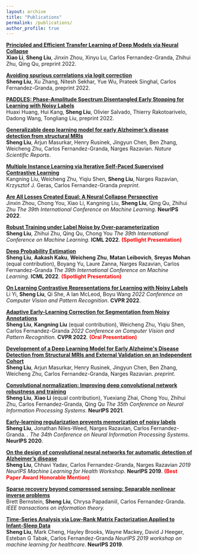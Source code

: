```yaml
---
layout: archive
title: "Publications"
permalink: /publications/
author_profile: true
---
```

<b>[Principled and Efficient Transfer Learning of Deep Models via Neural Collapse](https://arxiv.org/abs/2212.12206)</b><br>
<b>Xiao Li</b>, <b>Sheng Liu</b>, Jinxin Zhou, Xinyu Lu, Carlos Fernandez-Granda, Zhihui Zhu, Qing Qu, preprint 2022.


<b>[Avoiding spurious correlations via logit correction](https://arxiv.org/abs/2212.01433)</b><br>
<b>Sheng Liu</b>, Xu Zhang, Nitesh Sekhar, Yue Wu, Prateek Singhal, Carlos Fernandez-Granda, preprint 2022.

<b>[PADDLES: Phase-Amplitude Spectrum Disentangled Early Stopping for Learning with Noisy Labels](https://arxiv.org/abs/2212.03462)</b><br>
Huaxi Huang, Hui Kang, <b>Sheng Liu</b>, Olivier Salvado, Thierry Rakotoarivelo, Dadong Wang, Tongliang Liu, preprint 2022.

<b>[Generalizable deep learning model for early Alzheimer’s disease detection from structural MRIs](https://www.nature.com/articles/s41598-022-20674-x)</b><br>
<b>Sheng Liu</b>, Arjun Masurkar, Henry Rusinek, Jingyun Chen, Ben Zhang, Weicheng Zhu, Carlos Fernandez-Granda, Narges Razavian. <i>Nature Scientific Reports</i>. 

<b>[Multiple Instance Learning via Iterative Self-Paced Supervised Contrastive Learning](https://arxiv.org/abs/2210.09452)</b><br>
Kangning Liu, Weicheng Zhu, Yiqiu Shen, <b>Sheng Liu</b>, Narges Razavian, Krzysztof J. Geras, Carlos Fernandez-Granda
<i>preprint</i>. 

<b>[Are All Losses Created Equal: A Neural Collapse Perspective](https://arxiv.org/abs/2210.02192)</b><br>
Jinxin Zhou, Chong You, Xiao Li, Kangning Liu, <b>Sheng Liu</b>, Qing Qu, Zhihui Zhu
<i>The 39th International Conference on Machine Learning</i>. <b>NeurIPS 2022</b>.


<b>[Robust Training under Label Noise by Over-parameterization](https://arxiv.org/abs/2202.14026)</b><br>
<b>Sheng Liu</b>, Zhihui Zhu, Qing Qu, Chong You
<i>The 39th International Conference on Machine Learning</i>. <b>ICML 2022</b>. <b><span style="color:red">(Spotlight Presentation)</span></b>

<b>[Deep Probability Estimation](https://arxiv.org/abs/2111.10734)</b><br>
<b>Sheng Liu</b>, <b>Aakash Kaku</b>, <b>Weicheng Zhu</b>, <b>Matan Leibovich</b>, <b>Sreyas Mohan</b> (equal contribution), Boyang Yu, Laure Zanna, Narges Razavian, Carlos Fernandez-Granda
<i>The 39th International Conference on Machine Learning</i>. <b>ICML 2022</b>. <b><span style="color:red">(Spotlight Presentation)</span></b> 

<b>[On Learning Contrastive Representations for Learning with Noisy Labels](https://arxiv.org/abs/2203.01785)</b><br>
Li Yi, <b>Sheng Liu</b>, Qi She, A Ian McLeod, Boyu Wang
<i>2022 Conference on Computer Vision and Pattern Recognition</i>. <b>CVPR 2022</b>.

<b>[Adaptive Early-Learning Correction for Segmentation from Noisy Annotations](https://arxiv.org/abs/2110.03740)</b><br>
<b>Sheng Liu</b>, <b>Kangning Liu</b> (equal contribution), Weicheng Zhu, Yiqiu Shen, Carlos Fernandez-Granda
<i>2022 Conference on Computer Vision and Pattern Recognition</i>. <b>CVPR 2022</b>. <b><span style="color:red">(Oral Presentation)</span></b>

<b>[Development of a Deep Learning Model for Early Alzheime's Disease Detection from Structural MRIs and External Validation on an Independent Cohort](https://www.medrxiv.org/content/10.1101/2021.05.28.21257318v1)</b><br>
<b>Sheng Liu</b>, Arjun Masurkar, Henry Rusinek, Jingyun Chen, Ben Zhang, Weicheng Zhu, Carlos Fernandez-Granda, Narges Razavian. <i>preprint</i>. 

<b>[Convolutional normalization: Improving deep convolutional network robustness and training](https://arxiv.org/abs/2103.00673)</b><br>
<b>Sheng Liu</b>, <b>Xiao Li</b> (equal contribution), Yuexiang Zhai, Chong You, Zhihui Zhu, Carlos Fernandez-Granda, Qing Qu
<i>The 35th Conference on Neural Information Processing Systems</i>. <b>NeurIPS 2021</b>.


<b>[Early-learning regularization prevents memorization of noisy labels](https://arxiv.org/abs/2007.00151)</b><br>
<b>Sheng Liu</b>, Jonathan Niles-Weed, Narges Razavian, Carlos Fernandez-Granda. <i>.</i>
<i>The 34th Conference on Neural Information Processing Systems</i>. <b>NeurIPS 2020</b>.

<b>[On the design of convolutional neural networks for automatic detection of Alzheimer’s disease](http://proceedings.mlr.press/v116/liu20a)</b><br>
<b>Sheng Liu</b>, Chhavi Yadav, Carlos Fernandez-Granda, Narges Razavian
<i>2019 NeurIPS Machine Learning for Health Workshop.</i> <b>NeurIPS 2019</b>. <b><span style="color:red">(Best Paper Award Honorable Mention)</span></b>

<b>[Sparse recovery beyond compressed sensing: Separable nonlinear inverse problems](https://arxiv.org/abs/1905.04627?utm_source=feedburner&utm_medium=feed&utm_campaign=Feed%253A+arxiv%252FQSXk+%2528ExcitingAds%2521+cs+updates+on+arXiv.org%2529)</b><br>
Brett Bernstein, <b>Sheng Liu</b>, Chrysa Papadaniil, Carlos Fernandez-Granda.
<i>IEEE transactions on information theory.</i>

<b>[Time-Series Analysis via Low-Rank Matrix Factorization Applied to Infant-Sleep Data](https://cims.nyu.edu/~sl5924/infant.html)</b> <br>
<b>Sheng Liu</b>, Mark Cheng, Hayley Brooks, Wayne Mackey, David J Heeger, Esteban G Tabak, Carlos Fernandez-Granda
<i>NeurIPS 2019 workshop on machine learning for healthcare</i>. <b>NeurIPS 2019</b>.



